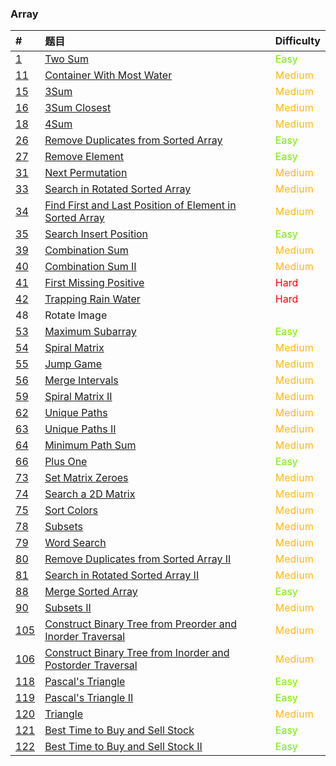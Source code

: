 ### Array

| #                                | 题目                                                         | Difficulty                                 |
| :------------------------------- | :----------------------------------------------------------- | ------------------------------------------ |
| [1](note/Array/001/README.md)    | [Two Sum](note/Array/0001/README.md)                         | <span style='color: #76EE00;'>Easy</span>  |
| [11](note/Array/011/README.md)   | [Container With Most Water](note/Array/0011/README.md)       | <span style='color:#FFB90F;'>Medium</span> |
| [15](note/Array/0015/README.md)  | [3Sum](note/Array/0015/README.md)                            | <span style='color:#FFB90F;'>Medium</span> |
| [16](note/Array/0016/README.md)  | [3Sum Closest](note/Array/0016/README.md)                    | <span style='color:#FFB90F;'>Medium</span> |
| [18](note/Array/0018/README.md)  | [4Sum](note/Array/0018/README.md)                            | <span style='color:#FFB90F;'>Medium</span> |
| [26](note/Array/0026/README.md)  | [Remove Duplicates from Sorted Array](note/Array/0026/README.md) | <span style='color: #76EE00;'>Easy</span>  |
| [27](note/Array/0027/README.md)  | [Remove Element](note/Array/0027/README.md)                  | <span style='color: #76EE00;'>Easy</span>  |
| [31](note/Array/0031/README.md)  | [Next Permutation](note/Array/0031/README.md)                | <span style='color:#FFB90F;'>Medium</span> |
| [33](note/Array/0033/README.md)  | [Search in Rotated Sorted Array](note/Array/0033/README.md)  | <span style='color:#FFB90F;'>Medium</span> |
| [34](note/Array/0034/README.md)  | [Find First and Last Position of Element in Sorted Array](note/Array/0034/README.md) | <span style='color:#FFB90F;'>Medium</span> |
| [35](note/Array/0035/README.md)  | [Search Insert Position](note/Array/0035/README.md)          | <span style='color: #76EE00;'>Easy</span>  |
| [39](note/Array/0039/README.md)  | [Combination Sum](note/Array/0039/README.md)                 | <span style='color:#FFB90F;'>Medium</span> |
| [40](note/Array/0040/README.md)  | [Combination Sum II](note/Array/0040/README.md)              | <span style='color:#FFB90F;'>Medium</span> |
| [41](note/Array/0041/README.md)  | [First Missing Positive](note/Array/0041/README.md)          | <span style='color:#FF0000;'>Hard</span>   |
| [42](note/Array/0042/README.md)  | [Trapping Rain Water](note/Array/0042/README.md)             | <span style='color:#FF0000;'>Hard</span>   |
| 48                               | Rotate Image                                                 |                                            |
| [53](note/Array/0053/README.md)  | [Maximum Subarray](note/Array/0053/README.md)                | <span style='color: #76EE00;'>Easy</span>  |
| [54](note/Array/0054/README.md)  | [Spiral Matrix](note/Array/0054/README.md)                   | <span style='color:#FFB90F;'>Medium</span> |
| [55](note/Array/0055/README.md)  | [Jump Game](note/Array/0055/README.md)                       | <span style='color:#FFB90F;'>Medium</span> |
| [56](note/Array/0056/README.md)  | [Merge Intervals](note/Array/0056/README.md)                 | <span style='color:#FFB90F;'>Medium</span> |
| [59](note/Array/0059/README.md)  | [Spiral Matrix II](note/Array/0059/README.md)                | <span style='color:#FFB90F;'>Medium</span> |
| [62](note/Array/0062/README.md)  | [Unique Paths](note/Array/0062/README.md)                    | <span style='color:#FFB90F;'>Medium</span> |
| [63](note/Array/0063/README.md)  | [Unique Paths II](note/Array/0063/README.md)                 | <span style='color:#FFB90F;'>Medium</span> |
| [64](note/Array/0064/README.md)  | [Minimum Path Sum](note/Array/0064/README.md)                | <span style='color:#FFB90F;'>Medium</span> |
| [66](note/Array/0066/README.md)  | [Plus One](note/Array/0066/README.md)                        | <span style='color: #76EE00;'>Easy</span>  |
| [73](note/Array/0073/README.md)  | [Set Matrix Zeroes](note/Array/0073/README.md)               | <span style='color:#FFB90F;'>Medium</span> |
| [74](note/Array/0074/README.md)  | [Search a 2D Matrix](note/Array/0074/README.md)              | <span style='color:#FFB90F;'>Medium</span> |
| [75](note/Array/0075/README.md)  | [Sort Colors](note/Array/0075/README.md)                     | <span style='color:#FFB90F;'>Medium</span> |
| [78](note/Array/0078/README.md)  | [Subsets](note/Array/0078/README.md)                         | <span style='color:#FFB90F;'>Medium</span> |
| [79](note/Array/0079/README.md)  | [Word Search](note/Array/0079/README.md)                     | <span style='color:#FFB90F;'>Medium</span> |
| [80](note/Array/0080/README.md)  | [Remove Duplicates from Sorted Array II](note/Array/0080/README.md) | <span style='color:#FFB90F;'>Medium</span> |
| [81](note/Array/0081/README.md)  | [Search in Rotated Sorted Array II](note/Array/0081/README.md) | <span style='color:#FFB90F;'>Medium</span> |
| [88](note/Array/0088/README.md)  | [Merge Sorted Array](note/Array/0088/README.md)              | <span style='color: #76EE00;'>Easy</span>  |
| [90](note/Array/0090/README.md)  | [Subsets II](note/Array/0090/README.md)                      | <span style='color:#FFB90F;'>Medium</span> |
| [105](note/Array/0105/README.md) | [Construct Binary Tree from Preorder and Inorder Traversal](note/Array/0105/README.md) | <span style='color:#FFB90F;'>Medium</span> |
| [106](note/Array/010/README.md)  | [Construct Binary Tree from Inorder and Postorder Traversal](note/Array/0106/README.md) | <span style='color:#FFB90F;'>Medium</span> |
| [118](note/Array/0118/README.md) | [Pascal's Triangle](note/Array/0118/README.md)               | <span style='color: #76EE00;'>Easy</span>  |
| [119](note/Array/0119/README.md) | [Pascal's Triangle II](note/Array/0119/README.md)            | <span style='color: #76EE00;'>Easy</span>  |
| [120](note/Array/0120/README.md) | [Triangle](note/Array/0120/README.md)                        | <span style='color:#FFB90F;'>Medium</span> |
| [121](note/Array/0121/README.md) | [Best Time to Buy and Sell Stock](note/Array/0121/README.md) | <span style='color: #76EE00;'>Easy</span>  |
| [122](note/Array/0122/README.md) | [Best Time to Buy and Sell Stock II](note/Array/0122/README.md) | <span style='color: #76EE00;'>Easy</span>  |

